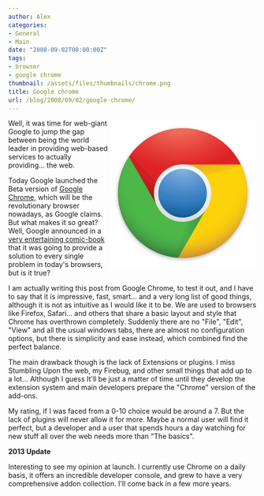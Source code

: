 ```yaml
---
author: Alex
categories:
- General
- Main
date: "2008-09-02T00:00:00Z"
tags:
- browser
- google chrome
thumbnail: /assets/files/thumbnails/chrome.png
title: Google chrome
url: /blog/2008/09/02/google-chrome/
---
```

 

<img src="/assets/files/thumbnails/chrome.png" align="right" />

Well, it was time for web-giant Google to jump the gap between being the world leader in providing web-based services to actually providing... the web.

Today Google launched the Beta version of [Google Chrome][2], which will be the revolutionary browser nowadays, as Google claims. But what makes it so great? Well, Google announced in a [very entertaining comic-book][3] that it was going to provide a solution to every single problem in today\'s browsers, but is it true?

 [2]: http://www.google.com/chrome/index.html?hl=es&brand=CHMG&utm_source=es-hpp&utm_medium=hpp&utm_campaign=es
 [3]: http://www.google.com/googlebooks/chrome/

I am actually writing this post from Google Chrome, to test it out, and I have to say that it is impressive, fast, smart... and a very long list of good things, although it is not as intuitive as I would like it to be. We are used to browsers like Firefox, Safari... and others that share a basic layout and style that Chrome has overthrown completely. Suddenly there are no \"File\", \"Edit\", \"View\" and all the usual windows tabs, there are almost no configuration options, but there is simplicity and ease instead, which combined find the perfect balance.

The main drawback though is the lack of Extensions or plugins. I miss Stumbling Upon the web, my Firebug, and other small things that add up to a lot... Although I guess It\'ll be just a matter of time until they develop the extension system and main developers prepare the \"Chrome\" version of the add-ons.

My rating, if I was faced from a 0-10 choice would be around a 7. But the lack of plugins will never allow it for more. Maybe a normal user will find it perfect, but a developer and a user that spends hours a day watching for new stuff all over the web needs more than \"The basics\".

**2013 Update**

Interesting to see my opinion at launch. I currently use Chrome on a daily basis, it offers an incredible developer console, and grew to have a very comprehensive addon collection.
I'll come back in a few more years.